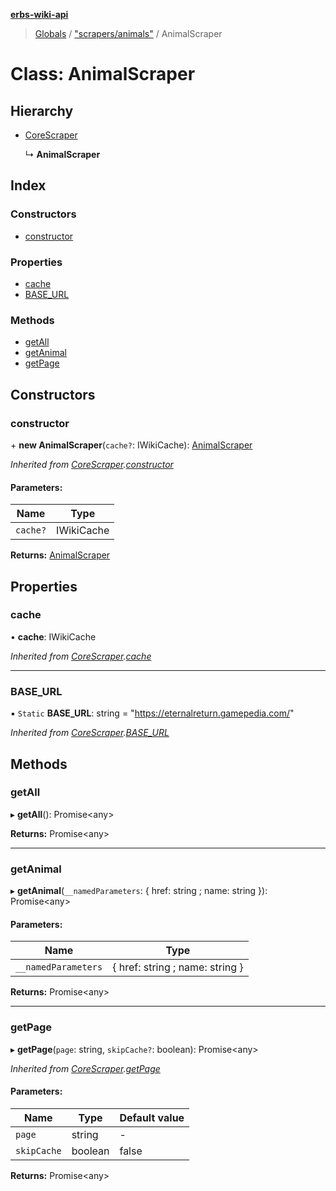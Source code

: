 **[erbs-wiki-api](../README.md)**

> [Globals](../globals.md) / ["scrapers/animals"](../modules/_scrapers_animals_.md) / AnimalScraper

# Class: AnimalScraper

## Hierarchy

* [CoreScraper](_scrapers_core_.corescraper.md)

  ↳ **AnimalScraper**

## Index

### Constructors

* [constructor](_scrapers_animals_.animalscraper.md#constructor)

### Properties

* [cache](_scrapers_animals_.animalscraper.md#cache)
* [BASE\_URL](_scrapers_animals_.animalscraper.md#base_url)

### Methods

* [getAll](_scrapers_animals_.animalscraper.md#getall)
* [getAnimal](_scrapers_animals_.animalscraper.md#getanimal)
* [getPage](_scrapers_animals_.animalscraper.md#getpage)

## Constructors

### constructor

\+ **new AnimalScraper**(`cache?`: IWikiCache): [AnimalScraper](_scrapers_animals_.animalscraper.md)

*Inherited from [CoreScraper](_scrapers_core_.corescraper.md).[constructor](_scrapers_core_.corescraper.md#constructor)*

#### Parameters:

Name | Type |
------ | ------ |
`cache?` | IWikiCache |

**Returns:** [AnimalScraper](_scrapers_animals_.animalscraper.md)

## Properties

### cache

•  **cache**: IWikiCache

*Inherited from [CoreScraper](_scrapers_core_.corescraper.md).[cache](_scrapers_core_.corescraper.md#cache)*

___

### BASE\_URL

▪ `Static` **BASE\_URL**: string = "https://eternalreturn.gamepedia.com/"

*Inherited from [CoreScraper](_scrapers_core_.corescraper.md).[BASE_URL](_scrapers_core_.corescraper.md#base_url)*

## Methods

### getAll

▸ **getAll**(): Promise<any\>

**Returns:** Promise<any\>

___

### getAnimal

▸ **getAnimal**(`__namedParameters`: { href: string ; name: string  }): Promise<any\>

#### Parameters:

Name | Type |
------ | ------ |
`__namedParameters` | { href: string ; name: string  } |

**Returns:** Promise<any\>

___

### getPage

▸ **getPage**(`page`: string, `skipCache?`: boolean): Promise<any\>

*Inherited from [CoreScraper](_scrapers_core_.corescraper.md).[getPage](_scrapers_core_.corescraper.md#getpage)*

#### Parameters:

Name | Type | Default value |
------ | ------ | ------ |
`page` | string | - |
`skipCache` | boolean | false |

**Returns:** Promise<any\>
